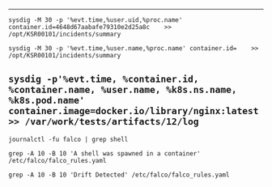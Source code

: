 
---

`sysdig -M 30 -p '%evt.time,%user.uid,%proc.name' container.id=4648d67aabafe79310e2d25a8c    >> /opt/KSR00101/incidents/summary`

`sysdig -M 30 -p '%evt.time,%user.name,%proc.name' container.id=    >> /opt/KSR00101/incidents/summary`

`sysdig -p'%evt.time, %container.id, %container.name, %user.name, %k8s.ns.name, %k8s.pod.name' container.image=docker.io/library/nginx:latest >> /var/work/tests/artifacts/12/log`
---

`journalctl -fu falco | grep shell`

`grep -A 10 -B 10 'A shell was spawned in a container' /etc/falco/falco_rules.yaml`

`grep -A 10 -B 10 'Drift Detected' /etc/falco/falco_rules.yaml`